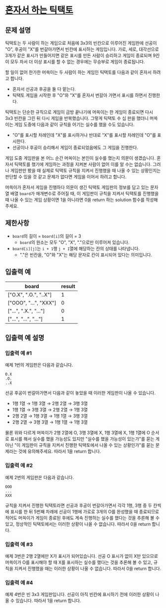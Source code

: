# [혼자서 하는 틱택토](https://school.programmers.co.kr/learn/courses/30/lessons/160585#)

## 문제 설명

틱택토는 두 사람이 하는 게임으로 처음에 3x3의 빈칸으로 이루어진 게임판에 선공이 "O", 후공이 "X"를 번갈아가면서 빈칸에 표시하는 게임입니다. 가로, 세로, 대각선으로 3개가 같은 표시가 만들어지면 같은 표시를 만든 사람이 승리하고 게임이 종료되며 9칸이 모두 차서 더 이상 표시를 할 수 없는 경우에는 무승부로 게임이 종료됩니다.

할 일이 없어 한가한 머쓱이는 두 사람이 하는 게임인 틱택토를 다음과 같이 혼자서 하려고 합니다.

- 혼자서 선공과 후공을 둘 다 맡는다.
- 틱택토 게임을 시작한 후 "O"와 "X"를 혼자서 번갈아 가면서 표시를 하면서 진행한다.

틱택토는 단순한 규칙으로 게임이 금방 끝나기에 머쓱이는 한 게임이 종료되면 다시 3x3 빈칸을 그린 뒤 다시 게임을 반복했습니다. 그렇게 틱택토 수 십 판을 했더니 머쓱이는 게임 도중에 다음과 같이 규칙을 어기는 실수를 했을 수도 있습니다.

- "O"를 표시할 차례인데 "X"를 표시하거나 반대로 "X"를 표시할 차례인데 "O"를 표시한다.
- 선공이나 후공이 승리해서 게임이 종료되었음에도 그 게임을 진행한다.

게임 도중 게임판을 본 어느 순간 머쓱이는 본인이 실수를 했는지 의문이 생겼습니다. 혼자서 틱택토를 했기에 게임하는 과정을 지켜본 사람이 없어 이를 알 수는 없습니다. 그러나 게임판만 봤을 때 실제로 틱택토 규칙을 지켜서 진행했을 때 나올 수 있는 상황인지는 판단할 수 있을 것 같고 문제가 없다면 게임을 이어서 하려고 합니다.

머쓱이가 혼자서 게임을 진행하다 의문이 생긴 틱택토 게임판의 정보를 담고 있는 문자열 배열 `board`가 매개변수로 주어질 때, 이 게임판이 규칙을 지켜서 틱택토를 진행했을 때 나올 수 있는 게임 상황이면 1을 아니라면 0을 return 하는 solution 함수를 작성해 주세요.

## 제한사항

- `board`의 길이 = `board[i]`의 길이 = 3
  - `board`의 원소는 모두 "O", "X", "."으로만 이루어져 있습니다.
- `board[i][j]`는 `i + 1`행 `j + 1`열에 해당하는 칸의 상태를 나타냅니다.
  - "."은 빈칸을, "O"와 "X"는 해당 문자로 칸이 표시되어 있다는 의미입니다.

## 입출력 예

| board                 | result |
| --------------------- | ------ |
| ["O.X", ".O.", "..X"] | 1      |
| ["OOO", "...", "XXX"] | 0      |
| ["...", ".X.", "..."] | 0      |
| ["...", "...", "..."] | 1      |

## 입출력 예 설명

### 입출력 예 #1

예제 1번의 게임판은 다음과 같습니다.

```
O.X
.O.
..X
```

선공 후공이 번갈아가면서 다음과 같이 놓았을 때 이러한 게임판이 나올 수 있습니다.

- 1행 1열 → 1행 3열 → 2행 2열 → 3행 3열
- 1행 1열 → 3행 3열 → 2행 2열 → 1행 3열
- 2행 2열 → 1행 3열 → 1행 1열 → 3행 3열
- 2행 2열 → 3행 3열 → 1행 1열 → 1행 3열

물론 위와 다르게 머쓱이가 2행 2열에 O, 3행 3열에 X, 1행 3열에 X, 1행 1열에 O 순서로 표시를 해서 실수를 했을 가능성도 있지만 "실수를 했을 가능성이 있는가"를 묻는 게 아닌 "이 게임판이 규칙을 지켜서 진행한 틱택토에서 나올 수 있는 상황인가"를 묻는 문제라는 것에 유의해주세요. 따라서 1을 return 합니다.

### 입출력 예 #2

예제 2번의 게임판은 다음과 같습니다.

```
OOO
...
XXX
```

규칙을 지켜서 진행한 틱택토라면 선공과 후공이 번갈아가면서 각각 1행, 3행 중 두 칸씩에 표시를 한 뒤 5번째 차례에 선공이 1행에 가로로 3개의 O를 완성했을 때 종료되므로 적어도 머쓱이가 게임이 종료된 후에도 계속 진행하는 실수를 했다는 것을 추론해 볼 수 있고, 정상적인 틱택토에서는 이러한 상황이 나올 수 없습니다. 따라서 0을 return 합니다.

### 입출력 예 #3

예제 3번은 2행 2열에만 X가 표시가 되어있습니다. 선공 O 표시가 없이 X만 있으므로 머쓱이가 O를 표시해야 할 때 X를 표시하는 실수를 했다는 것을 추론해 볼 수 있고, 규칙을 지켜서 진행했을 때는 이러한 상황이 나올 수 없습니다. 따라서 0을 return 합니다.

### 입출력 예 #4

예제 4번은 빈 3x3 게임판입니다. 선공이 아직 빈칸에 표시하기 전에 이러한 상황이 나올 수 있습니다. 따라서 1을 return 합니다.
